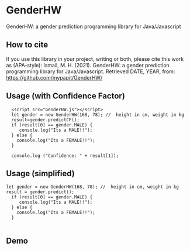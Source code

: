 # GenderHW
GenderHW: a gender prediction programming library for Java/Javascript

## How to cite
If you use this library in your project, writing or both, please cite this work as (APA-style):
Ismail, M. H. (2021). GenderHW: a gender prediction programming library for Java/Javascript. Retrieved DATE, YEAR, from: https://github.com/mypapit/GenderHW/

## Usage (with Confidence Factor)
```
  <script src="GenderHW.js"></script>
  let gender = new GenderHW(168, 78); //  height in cm, weight in kg
  result=gender.predictCF();
  if (result[0] == gender.MALE) {
     console.log("Its a MALE!!");
  } else {
    console.log("Its a FEMALE!!");
  }

  console.log ("Confidence: " + result[1]);
```

## Usage (simplified)
```
let gender = new GenderHW(168, 78); //  height in cm, weight in kg
result = gender.predict();
  if (result[0] == gender.MALE) {
     console.log("Its a MALE!!");
  } else {
    console.log("Its a FEMALE!!");
  }


```

## Demo


